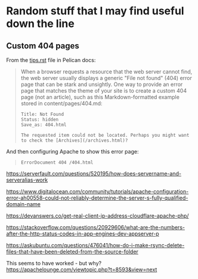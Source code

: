 # Random stuff that I may find useful down the line

## Custom 404 pages
From the [tips.rst](https://github.com/getpelican/pelican/blob/master/docs/tips.rst) file in Pelican docs:

>When a browser requests a resource that the web server cannot find, the web server usually displays a generic "File not found" (404) error page that can be stark and unsightly. One way to provide an error page that matches the theme of your site is to create a custom 404 page (not an article), such as this Markdown-formatted example stored in content/pages/404.md:
>```
>Title: Not Found
>Status: hidden
>Save_as: 404.html
>
>The requested item could not be located. Perhaps you might want to check the [Archives](/archives.html)?
>```

And then configuring Apache to show this error page:
>```
>ErrorDocument 404 /404.html
>```


https://serverfault.com/questions/520195/how-does-servername-and-serveralias-work

https://www.digitalocean.com/community/tutorials/apache-configuration-error-ah00558-could-not-reliably-determine-the-server-s-fully-qualified-domain-name

https://devanswers.co/get-real-client-ip-address-cloudflare-apache-php/


https://stackoverflow.com/questions/20929606/what-are-the-numbers-after-the-http-status-codes-in-app-engines-dev-appserver-p


https://askubuntu.com/questions/476041/how-do-i-make-rsync-delete-files-that-have-been-deleted-from-the-source-folder


This seems to have worked - but why?
https://apachelounge.com/viewtopic.php?t=8593&view=next